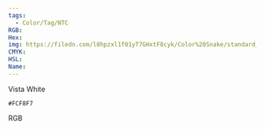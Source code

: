```yaml
---
tags:
  - Color/Tag/NTC
RGB:
Hex:
img: https://filedn.com/l0hpzxl1f01yT7GHxtF8cyk/Color%20Snake/standard_csv_to_svg/FCF8F7.svg
CMYK:
HSL:
Name:
---
```

Vista White
```palette
#FCF8F7
```
RGB
